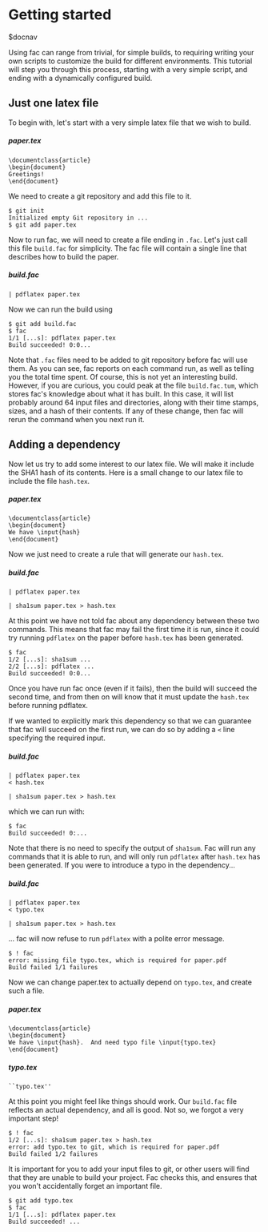 # Getting started

$docnav

Using fac can range from trivial, for simple builds, to requiring
writing your own scripts to customize the build for different
environments.  This tutorial will step you through this process,
starting with a very simple script, and ending with a dynamically
configured build.

## Just one latex file

To begin with, let's start with a very simple latex file that we wish
to build.

##### paper.tex
    \documentclass{article}
    \begin{document}
    Greetings!
    \end{document}

We need to create a git repository and add this file to it.

    $ git init
    Initialized empty Git repository in ...
    $ git add paper.tex

Now to run fac, we will need to create a file ending in `.fac`.  Let's
just call this file `build.fac` for simplicity.  The fac file will
contain a single line that describes how to build the paper.

##### build.fac
    | pdflatex paper.tex

Now we can run the build using

    $ git add build.fac
    $ fac
    1/1 [...s]: pdflatex paper.tex
    Build succeeded! 0:0...

Note that `.fac` files need to be added to git repository before fac
will use them.  As you can see, fac reports on each command run, as
well as telling you the total time spent.  Of course, this is not yet
an interesting build.  However, if you are curious, you could peak at
the file `build.fac.tum`, which stores fac's knowledge about what it
has built.  In this case, it will list probably around 64 input files
and directories, along with their time stamps, sizes, and a hash of
their contents.  If any of these change, then fac will rerun the
command when you next run it.

## Adding a dependency

Now let us try to add some interest to our latex file.  We will make
it include the SHA1 hash of its contents. Here is a small change to
our latex file to include the file `hash.tex`.

##### paper.tex
    \documentclass{article}
    \begin{document}
    We have \input{hash}
    \end{document}

Now we just need to create a rule that will generate our `hash.tex`.

##### build.fac
    | pdflatex paper.tex
    
    | sha1sum paper.tex > hash.tex

At this point we have not told fac about any dependency between these
two commands.  This means that fac may fail the first time it is run,
since it could try running `pdflatex` on the paper before `hash.tex`
has been generated.

    $ fac
    1/2 [...s]: sha1sum ...
    2/2 [...s]: pdflatex ...
    Build succeeded! 0:0...

Once you have run fac once (even if it fails), then the build will
succeed the second time, and from then on will know that it must
update the `hash.tex` before running pdflatex.

If we wanted to explicitly mark this dependency so that we can
guarantee that fac will succeed on the first run, we can do so by
adding a `<` line specifying the required input.

##### build.fac
    | pdflatex paper.tex
    < hash.tex
    
    | sha1sum paper.tex > hash.tex

which we can run with:

    $ fac
    Build succeeded! 0:...

Note that there is no need to specify the output of `sha1sum`.  Fac
will run any commands that it is able to run, and will only run
`pdflatex` after `hash.tex` has been generated.  If you were to
introduce a typo in the dependency...


##### build.fac
    | pdflatex paper.tex
    < typo.tex
    
    | sha1sum paper.tex > hash.tex

... fac will now refuse to run `pdflatex` with a polite error message.

    $ ! fac
    error: missing file typo.tex, which is required for paper.pdf
    Build failed 1/1 failures

Now we can change paper.tex to actually depend on `typo.tex`, and
create such a file.

##### paper.tex
    \documentclass{article}
    \begin{document}
    We have \input{hash}.  And need typo file \input{typo.tex}
    \end{document}

##### typo.tex
    ``typo.tex''

At this point you might feel like things should work.  Our `build.fac`
file reflects an actual dependency, and all is good.  Not so, we
forgot a very important step!

    $ ! fac
    1/2 [...s]: sha1sum paper.tex > hash.tex
    error: add typo.tex to git, which is required for paper.pdf
    Build failed 1/2 failures

It is important for you to add your input files to git, or other users
will find that they are unable to build your project.  Fac checks
this, and ensures that you won't accidentally forget an important
file.

    $ git add typo.tex
    $ fac
    1/1 [...s]: pdflatex paper.tex
    Build succeeded! ...

[run]: # (foo)

